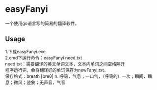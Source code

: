 easyFanyi
=========

一个使用go语言写的简易的翻译软件。


Usage
------

1.下载easyFanyi.exe  
2.cmd下运行命令：easyFanyi need.txt  
	need.txt：需要翻译的英文单词文本，文本内单词之间空格隔开  
	程序运行完，会将翻译好的单词保存为newFanyi.txt。  
	保存格式：breath [breθ] n. 呼吸，气息；一口气，（呼吸的）一次；瞬间，瞬息；微风；迹象；无声音，气音